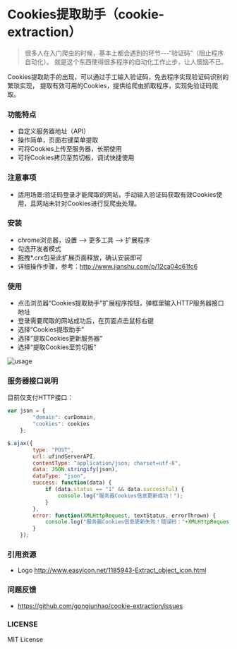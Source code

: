 # Cookies提取助手（cookie-extraction）
> 很多人在入门爬虫的时候，基本上都会遇到的环节---“验证码”（阻止程序自动化）。
就是这个东西使得很多程序的自动化工作止步，让人懊恼不已。

Cookies提取助手的出现，可以通过手工输入验证码，免去程序实现验证码识别的繁琐实现，
提取有效可用的Cookies，提供给爬虫抓取程序，实现免验证码爬取。

### 功能特点
* 自定义服务器地址（API）
* 操作简单，页面右键菜单提取
* 可将Cookies上传至服务器，长期使用
* 可将Cookies拷贝至剪切板，调试快捷使用

### 注意事项
* 适用场景:验证码登录才能爬取的网站，手动输入验证码获取有效Cookies使用，且网站未针对Cookies进行反爬虫处理。

### 安装
* chrome浏览器，设置 --> 更多工具 --> 扩展程序
* 勾选开发者模式
* 拖拽*.crx包至此扩展页面释放，确认安装即可
* 详细操作步骤，参考：http://www.jianshu.com/p/12ca04c61fc6

### 使用
* 点击浏览器“Cookies提取助手”扩展程序按钮，弹框里输入HTTP服务器接口地址
* 登录需要爬取的网站成功后，在页面点击鼠标右键
* 选择“Cookies提取助手”
* 选择“提取Cookies更新服务器”
* 选择“提取Cookies至剪切板”

![usage](https://github.com/gongjunhao/cookie-extraction/blob/master/doc/usage.gif)

### 服务器接口说明
目前仅支付HTTP接口：
```javascript
var json = {
        "domain": curDomain,
        "cookies": cookies
    };

$.ajax({
        type: "POST",
        url: ufindServerAPI,
        contentType: "application/json; charset=utf-8",
        data: JSON.stringify(json),
        dataType: "json",
        success: function(data) {
            if (data.status == "1" && data.successful) {
                console.log("服务器Cookies信息更新成功！");
            }
        },
        error: function(XMLHttpRequest, textStatus, errorThrown) {
            console.log("服务器Cookies信息更新失败！错误码："+XMLHttpRequest.status);
        }
    });
```

### 引用资源
* Logo http://www.easyicon.net/1185943-Extract_object_icon.html

### 问题反馈
* https://github.com/gongjunhao/cookie-extraction/issues

### LICENSE
    
MIT License
